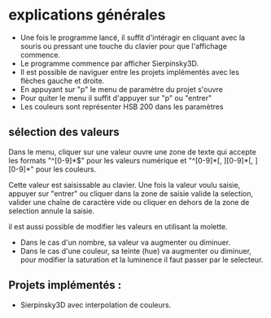 # explications générales

 - Une fois le programme lancé, il suffit d'intéragir en cliquant avec la souris ou pressant une touche du clavier pour que l'affichage commence.
 - Le programme commence par afficher Sierpinsky3D.
 - Il est possible de naviguer entre les projets implémentés avec les flèches gauche et droite.
 - En appuyant sur "p" le menu de paramètre du projet s'ouvre
 - Pour quiter le menu il suffit d'appuyer sur "p" ou "entrer"
 - Les couleurs sont représenter HSB 200 dans les paramètres

## sélection des valeurs
 Dans le menu, cliquer sur une valeur ouvre une zone de texte qui accepte les formats "\^[0-9]\*$" pour les valeurs numérique et "\^[0-9]\*[, ][0-9]\*[, ][0-9]\*" pour les couleurs.

 Cette valeur est saisissable au clavier.
 Une fois la valeur voulu saisie, appuyer sur "entrer" ou cliquer dans la zone de saisie valide la selection, valider une chaîne de caractère vide ou cliquer en dehors de la zone de selection annule la saisie.

 il est aussi possible de modifier les valeurs en utilisant la molette.
 - Dans le cas d'un nombre, sa valeur va augmenter ou diminuer.
 - Dans le cas d'une couleur, sa teinte (hue) va augmenter ou diminuer, pour modifier la saturation et la luminence il faut passer par le selecteur.

## Projets implémentés :
 - Sierpinsky3D avec interpolation de couleurs.